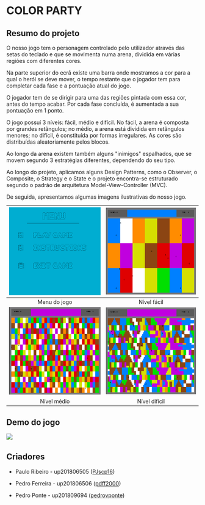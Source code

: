 # COLOR PARTY

## Resumo do projeto
 
O nosso jogo tem o personagem controlado pelo utilizador através das setas do teclado e que se movimenta numa arena, dividida em várias regiões com diferentes cores. 

Na parte superior do ecrã existe uma barra onde mostramos a cor para a qual o herói se deve mover, o tempo restante que o jogador tem para completar cada fase e a pontuação atual do jogo.

O jogador tem de se dirigir para uma das regiões pintada com essa cor, antes do tempo acabar. Por cada fase concluída, é aumentada a sua pontuação em 1 ponto.

O jogo possuí 3 níveis: fácil, médio e difícil. No fácil, a arena é composta por grandes retângulos; no médio, a arena está dividida em retângulos menores; no difícil, é constituída por formas irregulares. As cores são distribuídas aleatoriamente pelos blocos.

Ao longo da arena existem também alguns "inimigos" espalhados, que se movem segundo 3 estratégias diferentes, dependendo do seu tipo.

Ao longo do projeto, aplicamos alguns Design Patterns, como o Observer, o Composite, o Strategy e o State e o projeto encontra-se estruturado segundo o padrão de arquitetura Model-View-Controller (MVC).

De seguida, apresentamos algumas imagens ilustrativas do nosso jogo.

|![](docs/Images/Menu.png)|![](docs/Images/EasyLevel.png)|
|:---------------------:|:------------------------:|
|Menu do jogo|Nível fácil|
|![](docs/Images/MediumLevel.png)|![](docs/Images/HardLevel.png)|
|Nível médio|Nível difícil|

## Demo do jogo

![](docs/Gif/glpoo.gif)

 ## Criadores

 * Paulo Ribeiro - up201806505 ([PJscp16](https://github.com/paulinho-16))
  
 * Pedro Ferreira - up201806506 ([pdff2000](https://github.com/pdff2000))

 * Pedro Ponte - up201809694 ([pedrovponte](https://github.com/pedrovponte))
